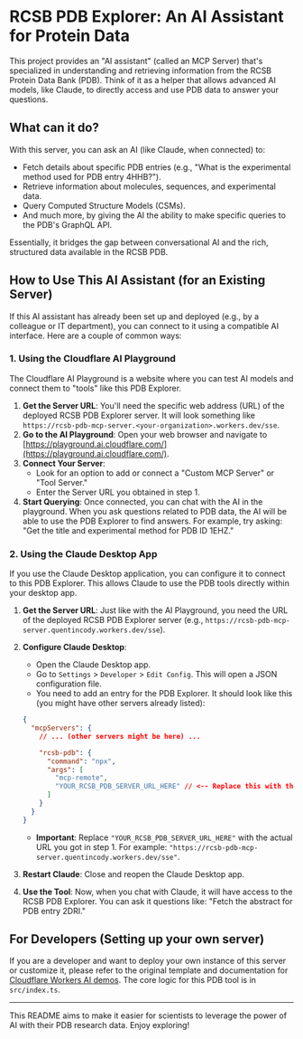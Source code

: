 # RCSB PDB Explorer: An AI Assistant for Protein Data

This project provides an "AI assistant" (called an MCP Server) that's specialized in understanding and retrieving information from the RCSB Protein Data Bank (PDB). Think of it as a helper that allows advanced AI models, like Claude, to directly access and use PDB data to answer your questions.

## What can it do?

With this server, you can ask an AI (like Claude, when connected) to:
*   Fetch details about specific PDB entries (e.g., "What is the experimental method used for PDB entry 4HHB?").
*   Retrieve information about molecules, sequences, and experimental data.
*   Query Computed Structure Models (CSMs).
*   And much more, by giving the AI the ability to make specific queries to the PDB's GraphQL API.

Essentially, it bridges the gap between conversational AI and the rich, structured data available in the RCSB PDB.

## How to Use This AI Assistant (for an Existing Server)

If this AI assistant has already been set up and deployed (e.g., by a colleague or IT department), you can connect to it using a compatible AI interface. Here are a couple of common ways:

### 1. Using the Cloudflare AI Playground

The Cloudflare AI Playground is a website where you can test AI models and connect them to "tools" like this PDB Explorer.

1.  **Get the Server URL**: You'll need the specific web address (URL) of the deployed RCSB PDB Explorer server. It will look something like `https://rcsb-pdb-mcp-server.<your-organization>.workers.dev/sse`.
2.  **Go to the AI Playground**: Open your web browser and navigate to [https://playground.ai.cloudflare.com/](https://playground.ai.cloudflare.com/).
3.  **Connect Your Server**:
    *   Look for an option to add or connect a "Custom MCP Server" or "Tool Server."
    *   Enter the Server URL you obtained in step 1.
4.  **Start Querying**: Once connected, you can chat with the AI in the playground. When you ask questions related to PDB data, the AI will be able to use the PDB Explorer to find answers. For example, try asking: "Get the title and experimental method for PDB ID 1EHZ."

### 2. Using the Claude Desktop App

If you use the Claude Desktop application, you can configure it to connect to this PDB Explorer. This allows Claude to use the PDB tools directly within your desktop app.

1.  **Get the Server URL**: Just like with the AI Playground, you need the URL of the deployed RCSB PDB Explorer server (e.g., `https://rcsb-pdb-mcp-server.quentincody.workers.dev/sse`).
2.  **Configure Claude Desktop**:
    *   Open the Claude Desktop app.
    *   Go to `Settings` > `Developer` > `Edit Config`. This will open a JSON configuration file.
    *   You need to add an entry for the PDB Explorer. It should look like this (you might have other servers already listed):

    ```json
    {
      "mcpServers": {
        // ... (other servers might be here) ...

        "rcsb-pdb": {
          "command": "npx",
          "args": [
            "mcp-remote",
            "YOUR_RCSB_PDB_SERVER_URL_HERE" // <-- Replace this with the actual server URL
          ]
        }
      }
    }
    ```
    *   **Important**: Replace `"YOUR_RCSB_PDB_SERVER_URL_HERE"` with the actual URL you got in step 1. For example: `"https://rcsb-pdb-mcp-server.quentincody.workers.dev/sse"`.
3.  **Restart Claude**: Close and reopen the Claude Desktop app.
4.  **Use the Tool**: Now, when you chat with Claude, it will have access to the RCSB PDB Explorer. You can ask it questions like: "Fetch the abstract for PDB entry 2DRI."

## For Developers (Setting up your own server)

If you are a developer and want to deploy your own instance of this server or customize it, please refer to the original template and documentation for [Cloudflare Workers AI demos](https://github.com/cloudflare/ai/tree/main/demos/remote-mcp-authless). The core logic for this PDB tool is in `src/index.ts`.

---

This README aims to make it easier for scientists to leverage the power of AI with their PDB research data. Enjoy exploring!
